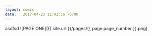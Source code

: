 ```yaml
---
layout: comic
date:   2017-04-23 11:42:56 -0700
---
```

asdfsd
![PAGE ONE]({{ site.url }}/pages/{{ page.page_number }}.png)
